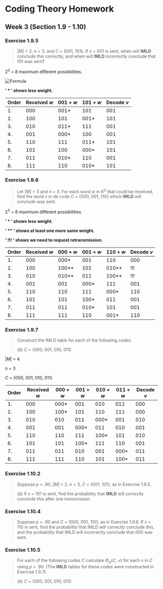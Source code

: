# Coding Theory Homework

## Week 3 (Section 1.9 - 1.10)

### Exercise 1.9.5

> |*M*| = 2, *n* = 3, and *C* = {001, 101}. If *v* = 001 is sent, when will **IMLD** conclude this correctly, and when will **IMLD** incorrectly conclude that 101 was sent?

2<sup>3</sup> = 8 maximum different possibilities.

![Formula](https://github.com/devcan/Vilnius-University-2017-Autumn/blob/master/Coding-Theory/Images/decoding.sec.1.9.2.jpg)

**' * ' shows less weight.**

| Order | Received *w* | 001 + *w* | 101 + *w* | Decode *v* |
| ----- | ------------ | --------- | --------- | ---------- |
| 1.    | 000          | 001*      | 101       | 001        |
| 2.    | 100          | 101       | 001*      | 101        |
| 3.    | 010          | 011*      | 111       | 001        |
| 4.    | 001          | 000*      | 100       | 001        |
| 5.    | 110          | 111       | 011*      | 101        |
| 6.    | 101          | 100       | 000*      | 101        |
| 7.    | 011          | 010*      | 110       | 001        |
| 8.    | 111          | 110       | 010*      | 101        |

### Exercise 1.9.6

> Let |*M*| = 3 and *n* = 3. For each word *w* in *K*<sup>3</sup> that could be received, find the word *v* in de code *C* = {000, 001, 110} which **IMLD** will conclude was sent.

2<sup>3</sup> = 8 maximum different possibilities.

**' * ' shows less weight.**

**' ** ' shows at least one more same weight.**

**' !!! ' shows we need to request retransmission.**

| Order | Received *w* | 000 + *w* | 001 + *w* | 110 + *w* | Decode *v* |
| ----- | ------------ | --------- | --------- | --------- | ---------- |
| 1.    | 000          | 000*      | 001       | 110       | 000        |
| 2.    | 100          | 100**     | 101       | 010**     | !!!        |
| 3.    | 010          | 010**     | 011       | 100**     | !!!        |
| 4.    | 001          | 001       | 000*      | 111       | 001        |
| 5.    | 110          | 110       | 111       | 000*      | 110        |
| 6.    | 101          | 101       | 100*      | 011       | 001        |
| 7.    | 011          | 011       | 010*      | 101       | 001        |
| 8.    | 111          | 111       | 110       | 001*      | 110        |


### Exercise 1.9.7

> Construct the IMLD table for each of the following codes.

> (b) *C* = {000, 001, 010, 011}

|*M*| = 4 

*n* = 3      

*C* = {000, 001, 010, 011}

| Order | Received *w* | 000 + *w* | 001 + *w* | 010 + *w* | 011 + *w* | Decode *v* |
| ----- | ------------ | --------- | --------- | --------- | --------- | ---------- |
| 1.    | 000          | 000*      | 001       | 010       | 011       | 000        |
| 2.    | 100          | 100*      | 101       | 110       | 111       | 000        |
| 3.    | 010          | 010       | 011       | 000*      | 001       | 010        |
| 4.    | 001          | 001       | 000*      | 011       | 010       | 001        |
| 5.    | 110          | 110       | 111       | 100*      | 101       | 010        |
| 6.    | 101          | 101       | 100*      | 111       | 110       | 001        |
| 7.    | 011          | 011       | 010       | 001       | 000*      | 011        |
| 8.    | 111          | 111       | 110       | 101       | 100*      | 011        |

### Exercise 1.10.2

> Suppose *p* = .90, |*M*| = 2, *n* = 3, *C* = {001, 101}, as in Exercise 1.9.5.

> (b) If *v* = 101 is sent, find the probability that **IMLD** will correctly conclude this after one transmission.

### Exercise 1.10.4

> Suppose *p* = .90 and *C* = {000, 001, 110}, as in Exercise 1.9.6. If *v* = 110 is sent, find the probability that IMLD will correctly conclude this, and the probability that IMLD will incorrectly conclude that 000 was sent.


### Exercise 1.10.5

> For each of the following codes *C* calculate *Φ*<sub>*p*</sub>(*C*, *v*) for each *v* in *C* using *p* = .90. (The **IMLD** tables for these codes were constructed in Exercise 1.9.7).

> (b) *C* = {000, 001, 010, 011}
